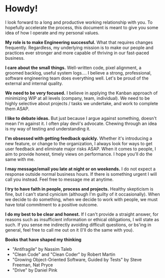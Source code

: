 # Howdy!

I look forward to a long and productive working relationship with you. To hopefully accelerate the process, this document is meant to give you some idea of how I operate and my personal values.

**My role is to make Engineering successful.** What that requires changes frequently. Regardless, my underlying mission is to make our people and practices ever stronger and more capable of thriving in our fast-paced business.  

**I care about the small things.** Well-written code, pixel alignment, a groomed backlog, useful system logs.... I believe a strong, professional, software engineering team does everything well. Let's be proud of the external and internal quality.

**We need to be very focused.** I believe in applying the Kanban approach of minimizing WIP at all levels (company, team, individual). We need to be highly selective about projects / tasks we undertake, and work to complete them ASAP.

**I like to debate ideas.** But just because I argue against something, doesn't mean I'm against it. I often play devil's advocate. Chewing through an idea is my way of testing and understanding it.

**I'm obsessed with getting feedback quickly.** Whether it's introducing a new feature, or change to the organization, I always look for ways to get user feedback and eliminate major risks ASAP. 
When it comes to people, I aim to provide honest, timely views on performance. I hope you'll do the same with me.

**I may message/email you late at night or on weekends.** I do not expect a response outside normal business hours. If there is something urgent I will call you instead.
Feel free to message me at anytime.

**I try to have faith in people, process and projects.** Healthy skepticism is fine, but I can't stand cynicism (although I'm guilty of it occasionally). When we decide to do something, when we decide to work with people, we must have total commitment to a positive outcome.

**I do my best to be clear and honest.** If I can't provide a straight answer, for reasons such as insufficient information or ethical obligations, I will state as such. If you sense me indirectly avoiding difficult questions, or bs'ing in general, feel free to call me out on it (I'll do the same with you).

**Books that have shaped my thinking**
* "Antifragile" by Nassim Taleb
* "Clean Code" and "Clean Coder" by Robert Martin
* "Growing Object-Oriented Software, Guided by Tests" by Steve Freeman, Nat Pryce
* "Drive" by Daniel Pink

